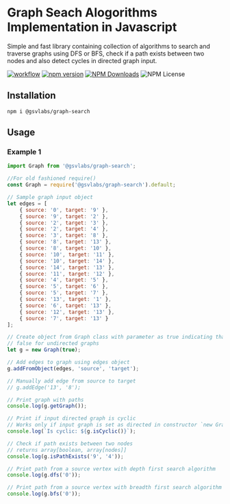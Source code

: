# Graph Seach Alogorithms Implementation in Javascript

Simple and fast library containing collection of algorithms to search and traverse graphs using DFS or BFS, check if a path exists between two nodes and also detect cycles in directed graph input.

[![workflow](https://github.com/gsaivinay/graph-search/actions/workflows/npm-publish.yml/badge.svg)](https://github.com/gsaivinay/graph-search/actions/workflows/npm-publish.yml) [![npm version](https://img.shields.io/npm/v/@gsvlabs/graph-search)](https://www.npmjs.com/package/@gsvlabs/graph-search) [![NPM Downloads](https://img.shields.io/npm/dw/@gsvlabs/graph-search)](https://www.npmjs.com/package/@gsvlabs/graph-search) ![NPM License](https://img.shields.io/npm/l/@gsvlabs/graph-search)

## Installation

`npm i @gsvlabs/graph-search`

## Usage

### Example 1

```javascript
import Graph from '@gsvlabs/graph-search';

//For old fashioned require()
const Graph = require('@gsvlabs/graph-search').default;

// Sample graph input object
let edges = [
    { source: '0', target: '9' },
    { source: '9', target: '2' },
    { source: '2', target: '3' },
    { source: '2', target: '4' },
    { source: '3', target: '8' },
    { source: '8', target: '13' },
    { source: '8', target: '10' },
    { source: '10', target: '11' },
    { source: '10', target: '14' },
    { source: '14', target: '13' },
    { source: '11', target: '12' },
    { source: '4', target: '5' },
    { source: '5', target: '6' },
    { source: '5', target: '7' },
    { source: '13', target: '1' },
    { source: '6', target: '13' },
    { source: '12', target: '13' },
    { source: '7', target: '13' }
];

// Create object from Graph class with parameter as true indicating that input graph is directed
// false for undirected graphs
let g = new Graph(true);

// Add edges to graph using edges object
g.addFromObject(edges, 'source', 'target');

// Manually add edge from source to target
// g.addEdge('13', '8');

// Print graph with paths
console.log(g.getGraph());

// Print if input directed graph is cyclic
// Works only if input graph is set as directed in constructor `new Graph(true)`
console.log(`Is cyclic: ${g.isCyclic()}`);

// Check if path exists between two nodes
// returns array[boolean, array[nodes]]
console.log(g.isPathExists('9', '4'));

// Print path from a source vertex with depth first search algorithm 
console.log(g.dfs('0'));

// Print path from a source vertex with breadth first search algorithm
console.log(g.bfs('0'));

```